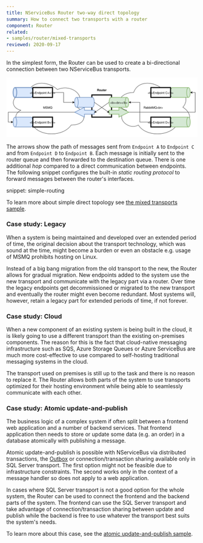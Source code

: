```yaml
---
title: NServiceBus Router two-way direct topology
summary: How to connect two transports with a router
component: Router
related:
- samples/router/mixed-transports
reviewed: 2020-09-17
---
```


In the simplest form, the Router can be used to create a bi-directional connection between two NServiceBus transports.

![direct](direct.svg)

The arrows show the path of messages sent from `Endpoint A` to `Endpoint C` and from `Endpoint D` to `Endpoint B`. Each message is initially sent to the router queue and then forwarded to the destination queue. There is one additional *hop* compared to a direct communication between endpoints. The following snippet configures the built-in *static routing protocol* to forward messages between the router's interfaces.

snippet: simple-routing

To learn more about simple direct topology see [the mixed transports sample](/samples/router/mixed-transports). 

### Case study: Legacy

When a system is being maintained and developed over an extended period of time, the original decision about the transport technology, which was sound at the time, might become a burden or even an obstacle e.g. usage of MSMQ prohibits hosting on Linux.

Instead of a big bang migration from the old transport to the new, the Router allows for gradual migration. New endpoints added to the system use the new transport and communicate with the legacy part via a router. Over time the legacy endpoints get decommissioned or migrated to the new transport and eventually the router might even become redundant. Most systems will, however, retain a legacy part for extended periods of time, if not forever.

### Case study: Cloud

When a new component of an existing system is being built in the cloud, it is likely going to use a different transport than the existing on-premises components. The reason for this is the fact that cloud-native messaging infrastructure such as SQS, Azure Storage Queues or Azure ServiceBus are much more cost-effective to use compared to self-hosting traditional messaging systems in the cloud.

The transport used on premises is still up to the task and there is no reason to replace it. The Router allows both parts of the system to use transports optimized for their hosting environment while being able to seamlessly communicate with each other.

### Case study: Atomic update-and-publish

The business logic of a complex system if often split between a frontend web application and a number of backend services. That frontend application then needs to store or update some data (e.g. an order) in a database atomically with publishing a message.

Atomic update-and-publish is possible with NServiceBus via distributed transactions, the [Outbox](/nservicebus/outbox) or connection/transaction sharing available only in SQL Server transport. The first option might not be feasible due to infrastructure constraints. The second works only in the context of a message handler so does not apply to a web application.

In cases where SQL Server transport is not a good option for the whole system, the Router can be used to connect the frontend and the backend parts of the system. The frontend can use the SQL Server transport and take advantage of connection/transaction sharing between update and publish while the backend is free to use whatever the transport best suits the system's needs. 

To learn more about this case, see the [atomic update-and-publish sample](/samples/router/update-and-publish).

